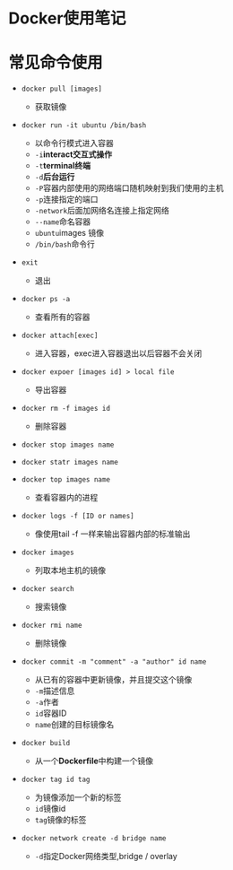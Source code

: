 # Docker使用笔记

# 常见命令使用

- `docker pull [images]`
  - 获取镜像
- `docker run -it ubuntu /bin/bash`
  - 以命令行模式进入容器
  - `-i`**interact交互式操作**
  - `-t`**terminal终端**
  - `-d`**后台运行**
  - `-P`容器内部使用的网络端口随机映射到我们使用的主机
  - `-p`连接指定的端口
  - `-network`后面加网络名连接上指定网络
  - `--name`命名容器
  - `ubuntu`images 镜像
  - `/bin/bash`命令行
- `exit`
  - 退出
- `docker ps -a `
  - 查看所有的容器
- `docker attach[exec]`
  - 进入容器，exec进入容器退出以后容器不会关闭
- `docker expoer [images id] > local file`
  - 导出容器

- `docker rm -f images id`
  - 删除容器

- `docker stop images name`
- `docker statr images name`

- `docker top images name`
  - 查看容器内的进程
- `docker logs -f [ID or names]`
  - 像使用tail -f 一样来输出容器内部的标准输出
- `docker images`
  - 列取本地主机的镜像
- `docker search`
  - 搜索镜像
- `docker rmi name`
  - 删除镜像
- `docker commit -m "comment" -a "author" id name`
  - 从已有的容器中更新镜像，并且提交这个镜像
  - `-m`描述信息
  - `-a`作者
  - `id`容器ID
  - `name`创建的目标镜像名
- `docker build`
  - 从一个**Dockerfile**中构建一个镜像
- `docker tag id tag`
  - 为镜像添加一个新的标签
  - `id`镜像id
  - `tag`镜像的标签
- `docker network create -d bridge name`
  - `-d`指定Docker网络类型,bridge / overlay

